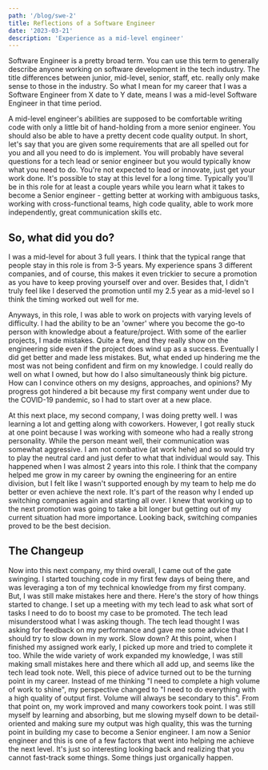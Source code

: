 ```yaml
---
path: '/blog/swe-2'
title: Reflections of a Software Engineer
date: '2023-03-21'
description: 'Experience as a mid-level engineer'
---
```


Software Engineer is a pretty broad term. You can use this term to generally describe anyone working on software development in the tech industry. The title differences between junior, mid-level, senior, staff, etc. really only make sense to those in the industry. So what I mean for my career that I was a Software Engineer from X date to Y date, means I was a mid-level Software Engineer in that time period.

A mid-level engineer's abilities are supposed to be comfortable writing code with only a little bit of hand-holding from a more senior engineer. You should also be able to have a pretty decent code quality output. In short, let's say that you are given some requirements that are all spelled out for you and all you need to do is implement. You will probably have several questions for a tech lead or senior engineer but you would typically know what you need to do. You're not expected to lead or innovate, just get your work done. It's possible to stay at this level for a long time. Typically you'll be in this role for at least a couple years while you learn what it takes to become a Senior engineer - getting better at working with ambiguous tasks, working with cross-functional teams, high code quality, able to work more independently, great communication skills etc.

## So, what did you do?

I was a mid-level for about 3 full years. I think that the typical range that people stay in this role is from 3-5 years. My experience spans 3 different companies, and of course, this makes it even trickier to secure a promotion as you have to keep proving yourself over and over. Besides that, I didn't truly feel like I deserved the promotion until my 2.5 year as a mid-level so I think the timing worked out well for me.

Anyways, in this role, I was able to work on projects with varying levels of difficulty. I had the ability to be an 'owner' where you become the go-to person with knowledge about a feature/project. With some of the earlier projects, I made mistakes. Quite a few, and they really show on the engineering side even if the project does wind up as a success. Eventually I did get better and made less mistakes. But, what ended up hindering me the most was not being confident and firm on my knowledge. I could really do well on what I owned, but how do I also simultaneously think big picture. How can I convince others on my designs, approaches, and opinions? My progress got hindered a bit because my first company went under due to the COVID-19 pandemic, so I had to start over at a new place.

At this next place, my second company, I was doing pretty well. I was learning a lot and getting along with coworkers. However, I got really stuck at one point because I was working with someone who had a really strong personality. While the person meant well, their communication was somewhat aggressive. I am not combative (at work hehe) and so would try to play the neutral card and just defer to what that individual would say. This happened when I was almost 2 years into this role. I think that the company helped me grow in my career by owning the engineering for an entire division, but I felt like I wasn't supported enough by my team to help me do better or even achieve the next role. It's part of the reason why I ended up switching companies again and starting all over. I knew that working up to the next promotion was going to take a bit longer but getting out of my current situation had more importance. Looking back, switching companies proved to be the best decision.

## The Changeup

Now into this next company, my third overall, I came out of the gate swinging. I started touching code in my first few days of being there, and was leveraging a ton of my technical knowledge from my first company. But, I was still make mistakes here and there. Here's the story of how things started to change. I set up a meeting with my tech lead to ask what sort of tasks I need to do to boost my case to be promoted. The tech lead misunderstood what I was asking though. The tech lead thought I was asking for feedback on my performance and gave me some advice that I should try to slow down in my work. Slow down? At this point, when I finished my assigned work early, I picked up more and tried to complete it too. While the wide variety of work expanded my knowledge, I was still making small mistakes here and there which all add up, and seems like the tech lead took note. Well, this piece of advice turned out to be the turning point in my career. Instead of me thinking "I need to complete a high volume of work to shine", my perspective changed to "I need to do everything with a high quality of output first. Volume will always be secondary to this". From that point on, my work improved and many coworkers took point. I was still myself by learning and absorbing, but me slowing myself down to be detail-oriented and making sure my output was high quality, this was the turning point in building my case to become a Senior engineer. I am now a Senior engineer and this is one of a few factors that went into helping me achieve the next level. It's just so interesting looking back and realizing that you cannot fast-track some things. Some things just organically happen.
